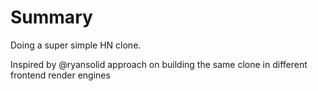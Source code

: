 # Summary

Doing a super simple HN clone.

Inspired by @ryansolid approach on building the same clone in different frontend render engines
